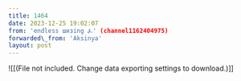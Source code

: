 ```yaml
---
title: 1464
date: 2023-12-25 19:02:07
from: 'endless шизing ⍼' (channel1162404975)
forwarded\_from: 'Aksinya'
layout: post
---
```


![[(File not included. Change data exporting settings to download.)]]


